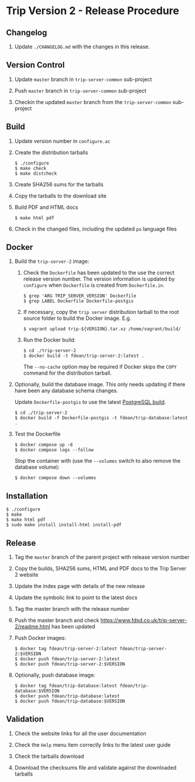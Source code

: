 # Trip Version 2 - Release Procedure

## Changelog

1.  Update `./CHANGELOG.md` with the changes in this release.

## Version Control

1.  Update `master` branch in `trip-server-common` sub-project

1.  Push `master` branch in `trip-server-common` sub-project

1.  Checkin the updated `master` branch from the `trip-server-common` sub-project

## Build

1.  Update version number in `configure.ac`

1.  Create the distribution tarballs

		$ ./configure
		$ make check
		$ make distcheck

1.  Create SHA256 sums for the tarballs

1.  Copy the tarballs to the download site

1.  Build PDF and HTML docs

		$ make html pdf

1.  Check in the changed files, including the updated `po` language files

## Docker

1.  Build the `trip-server-2` image:

	1.  Check the `Dockerfile` has been updated to the use the correct release
        version number.  The version information is updated by `configure`
        when `Dockerfile` is created from `Dockerfile.in`.

            $ grep 'ARG TRIP_SERVER_VERSION' Dockerfile
            $ grep LABEL Dockerfile Dockerfile-postgis

    1.  If necessary, copy the `trip server` distribution tarball to the root
        source folder to build the Docker image. E.g.

            $ vagrant upload trip-${VERSION}.tar.xz /home/vagrant/build/

    1.  Run the Docker build:

		    $ cd ./trip-server-2
		    $ docker build -t fdean/trip-server-2:latest .

	    The `--no-cache` option may be required if Docker skips the `COPY`
        command for the distribution tarball.

1.  Optionally, build the database image.  This only needs updating if
    there have been any database schema changes.

	Update `Dockerfile-postgis` to use the latest
	[PostgreSQL build](https://hub.docker.com/_/postgres).

		$ cd ./trip-server-2
		$ docker build -f Dockerfile-postgis -t fdean/trip-database:latest .

1.	Test the Dockerfile

		$ docker compose up -d
		$ docker compose logs --follow

	Stop the container with (use the `--volumes` switch to also remove
    the database volume):

		$ docker compose down --volumes

## Installation

	$ ./configure
	$ make
	$ make html pdf
	$ sudo make install install-html install-pdf

## Release

1.  Tag the `master` branch of the parent project with release version number

1.  Copy the builds, SHA256 sums, HTML and PDF docs to the Trip Server 2
    website

1.  Update the index page with details of the new release

1.  Update the symbolic link to point to the latest docs

1.  Tag the master branch with the release number

1.  Push the master branch and check
    <https://www.fdsd.co.uk/trip-server-2/readme.html> has been updated

1.  Push Docker images:

		$ docker tag fdean/trip-server-2:latest fdean/trip-server-2:$VERSION
		$ docker push fdean/trip-server-2:latest
		$ docker push fdean/trip-server-2:$VERSION

1.  Optionally, push database image:

		$ docker tag fdean/trip-database:latest fdean/trip-database:$VERSION
		$ docker push fdean/trip-database:latest
		$ docker push fdean/trip-database:$VERSION

## Validation

1.  Check the website links for all the user documentation

1.  Check the `Help` menu item correctly links to the latest user guide

1.  Check the tarballs download

1.  Download the checksums file and validate against the downloaded tarballs
